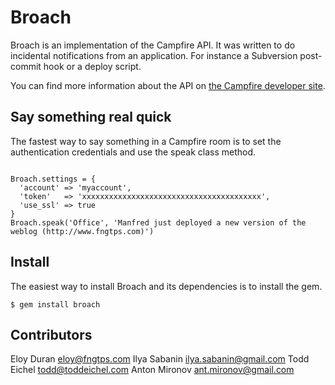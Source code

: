 # Broach

Broach is an implementation of the Campfire API. It was written to do
incidental notifications from an application. For instance a Subversion
post-commit hook or a deploy script.

You can find more information about the API on
[the Campfire developer site](http://developer.37signals.com/campfire).

## Say something real quick

The fastest way to say something in a Campfire room is to set the
authentication credentials and use the speak class method.

<pre><code>
Broach.settings = {
  'account' => 'myaccount',
  'token'   => 'xxxxxxxxxxxxxxxxxxxxxxxxxxxxxxxxxxxxxxxx',
  'use_ssl' => true
}
Broach.speak('Office', 'Manfred just deployed a new version of the weblog (http://www.fngtps.com)')
</code></pre>

## Install

The easiest way to install Broach and its dependencies is to install the gem.

<pre><code>$ gem install broach</code></pre>

## Contributors

Eloy Duran <eloy@fngtps.com>
Ilya Sabanin <ilya.sabanin@gmail.com>
Todd Eichel <todd@toddeichel.com>
Anton Mironov <ant.mironov@gmail.com>